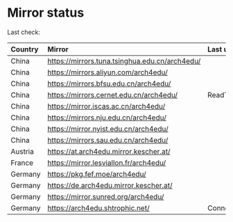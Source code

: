 <script src="./time.js"></script>
# Mirror status
Last check: <script type="text/javascript">localize(1752518380.5129108);</script>

|Country|Mirror|Last update|
|:------|:-----|:----------|
|China|https://mirrors.tuna.tsinghua.edu.cn/arch4edu/|<script type="text/javascript">localize(1752475893);</script>|
|China|https://mirrors.aliyun.com/arch4edu/|<script type="text/javascript">localize(1752475893);</script>|
|China|https://mirrors.bfsu.edu.cn/arch4edu/|<script type="text/javascript">localize(1752475893);</script>|
|China|https://mirrors.cernet.edu.cn/arch4edu/|ReadTimeout|
|China|https://mirror.iscas.ac.cn/arch4edu/|<script type="text/javascript">localize(1752475893);</script>|
|China|https://mirrors.nju.edu.cn/arch4edu/|<script type="text/javascript">localize(1752389188);</script>|
|China|https://mirror.nyist.edu.cn/arch4edu/|<script type="text/javascript">localize(1752475893);</script>|
|China|https://mirrors.sau.edu.cn/arch4edu/|<script type="text/javascript">localize(1752259981);</script>|
|Austria|https://at.arch4edu.mirror.kescher.at/|<script type="text/javascript">localize(1752475893);</script>|
|France|https://mirror.lesviallon.fr/arch4edu/|<script type="text/javascript">localize(1752475893);</script>|
|Germany|https://pkg.fef.moe/arch4edu/|<script type="text/javascript">localize(1752475893);</script>|
|Germany|https://de.arch4edu.mirror.kescher.at/|<script type="text/javascript">localize(1752475893);</script>|
|Germany|https://mirror.sunred.org/arch4edu/|<script type="text/javascript">localize(1752475893);</script>|
|Germany|https://arch4edu.shtrophic.net/|ConnectionError|

<script src="./tablefilter/tablefilter.js"></script>
<script src="./table.js"></script>